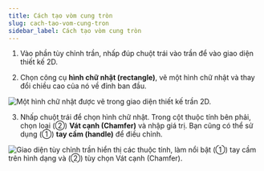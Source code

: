 ```yaml
---
title: Cách tạo vòm cung tròn
slug: cach-tao-vom-cung-tron
sidebar_label: Cách tạo vòm cung tròn
---
```


1. Vào phần tùy chỉnh trần, nhấp đúp chuột trái vào trần để vào giao diện thiết kế 2D.

2. Chọn công cụ **hình chữ nhật (rectangle)**, vẽ một hình chữ nhật và thay đổi chiều cao của nó về đỉnh ban đầu.

![Một hình chữ nhật được vẽ trong giao diện thiết kế trần 2D.](https://storage.googleapis.com/jegavn_kb/images/02f017de-ddb5-458d-8cbd-8361e3907042.png)

3. Nhấp chuột trái để chọn hình chữ nhật. Trong cột thuộc tính bên phải, chọn loại (②) **Vát cạnh (Chamfer)** và nhập giá trị. Bạn cũng có thể sử dụng (①) **tay cầm (handle)** để điều chỉnh.

![Giao diện tùy chỉnh trần hiển thị các thuộc tính, làm nổi bật (①) tay cầm trên hình dạng và (②) tùy chọn Vát cạnh (Chamfer).](https://storage.googleapis.com/jegavn_kb/images/a0533c66-ae28-4dca-9d54-55da354fde98.png)